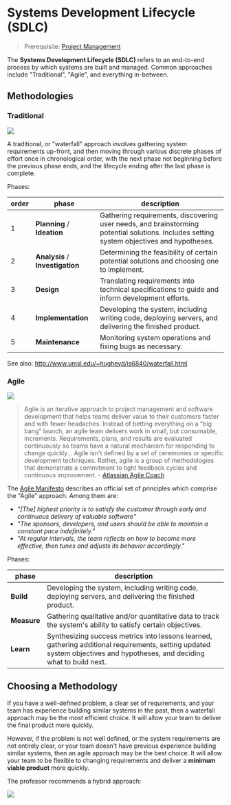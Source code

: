 # Systems Development Lifecycle (SDLC)

> Prerequisite: [Project Management](/notes/project-mgmt.md)

The **Systems Development Lifecycle (SDLC)** refers to an end-to-end process by which systems are built and managed. Common approaches include "Traditional", "Agile", and everything in-between.

## Methodologies

### Traditional

![](https://user-images.githubusercontent.com/1328807/54886716-78621980-4e61-11e9-8330-732dec3eb467.png)

A traditional, or "waterfall" approach involves gathering system requirements up-front, and then moving through various discrete phases of effort once in chronological order, with the next phase not beginning before the previous phase ends, and the lifecycle ending after the last phase is complete.

Phases:

order | phase | description
--- | --- | --
1 | **Planning** / **Ideation** | Gathering requirements, discovering user needs, and brainstorming potential solutions. Includes setting system objectives and hypotheses.
2 | **Analysis** / **Investigation** | Determining the feasibility of certain potential solutions and choosing one to implement.
3 | **Design** | Translating requirements into technical specifications to guide and inform development efforts.
4 | **Implementation** | Developing the system, including writing code, deploying servers, and delivering the finished product.
5 | **Maintenance** | Monitoring system operations and fixing bugs as necessary.

See also: http://www.umsl.edu/~hugheyd/is6840/waterfall.html

### Agile

![](https://user-images.githubusercontent.com/1328807/54886719-8021be00-4e61-11e9-8cfe-b665ac08b560.jpg)

> Agile is an iterative approach to project management and software development that helps teams deliver value to their customers faster and with fewer headaches. Instead of betting everything on a "big bang" launch, an agile team delivers work in small, but consumable, increments. Requirements, plans, and results are evaluated continuously so teams have a natural mechanism for responding to change quickly... Agile isn't defined by a set of ceremonies or specific development techniques. Rather, agile is a group of methodologies that demonstrate a commitment to tight feedback cycles and continuous improvement. - [Atlassian Agile Coach](https://www.atlassian.com/agile)

The [Agile Manifesto](http://agilemanifesto.org/) describes an official set of principles which comprise the "Agile" approach. Among them are:

  + *"[The] highest priority is to satisfy the customer
through early and continuous delivery
of valuable software"*
  + *"The sponsors, developers, and users should be able
to maintain a constant pace indefinitely."*
  + *"At regular intervals, the team reflects on how
to become more effective, then tunes and adjusts
its behavior accordingly."*

Phases:

phase | description
--- | --
**Build** | Developing the system, including writing code, deploying servers, and delivering the finished product.
**Measure** | Gathering qualitative and/or quantitative data to track the system's ability to satisfy certain objectives.
**Learn** | Synthesizing success metrics into lessons learned, gathering additional requirements, setting updated system objectives and hypotheses, and deciding what to build next.





## Choosing a Methodology

If you have a well-defined problem, a clear set of requirements, and your team has experience building similar systems in the past, then a waterfall approach may be the most efficient choice. It will allow your team to deliver the final product more quickly.

However, if the problem is not well defined, or the system requirements are not entirely clear, or your team doesn't have previous experience building similar systems, then an agile approach may be the best choice. It will allow your team to be flexible to changing requirements and deliver a **minimum viable product** more quickly.

The professor recommends a hybrid approach:

![](https://user-images.githubusercontent.com/1328807/54887304-d2fe7400-4e67-11e9-8530-83566d0a1352.png)

